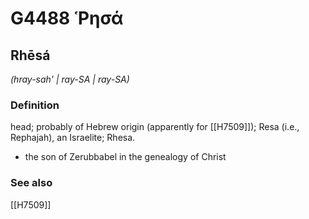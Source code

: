 # G4488 Ῥησά

## Rhēsá

_(hray-sah' | ray-SA | ray-SA)_

### Definition

head; probably of Hebrew origin (apparently for [[H7509]]); Resa (i.e., Rephajah), an Israelite; Rhesa.

- the son of Zerubbabel in the genealogy of Christ

### See also

[[H7509]]

